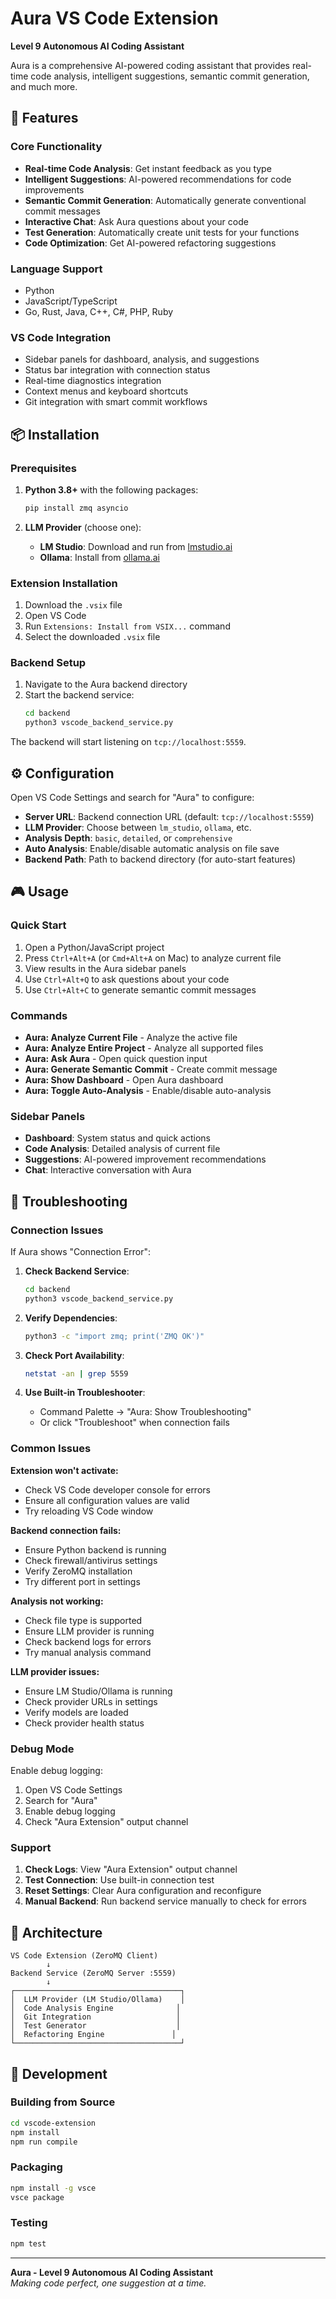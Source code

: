 # Aura VS Code Extension

**Level 9 Autonomous AI Coding Assistant**

Aura is a comprehensive AI-powered coding assistant that provides real-time code analysis, intelligent suggestions, semantic commit generation, and much more.

## 🚀 Features

### Core Functionality
- **Real-time Code Analysis**: Get instant feedback as you type
- **Intelligent Suggestions**: AI-powered recommendations for code improvements
- **Semantic Commit Generation**: Automatically generate conventional commit messages
- **Interactive Chat**: Ask Aura questions about your code
- **Test Generation**: Automatically create unit tests for your functions
- **Code Optimization**: Get AI-powered refactoring suggestions

### Language Support
- Python
- JavaScript/TypeScript
- Go, Rust, Java, C++, C#, PHP, Ruby

### VS Code Integration
- Sidebar panels for dashboard, analysis, and suggestions
- Status bar integration with connection status
- Real-time diagnostics integration
- Context menus and keyboard shortcuts
- Git integration with smart commit workflows

## 📦 Installation

### Prerequisites
1. **Python 3.8+** with the following packages:
   ```bash
   pip install zmq asyncio
   ```

2. **LLM Provider** (choose one):
   - **LM Studio**: Download and run from [lmstudio.ai](https://lmstudio.ai)
   - **Ollama**: Install from [ollama.ai](https://ollama.ai)

### Extension Installation
1. Download the `.vsix` file
2. Open VS Code
3. Run `Extensions: Install from VSIX...` command
4. Select the downloaded `.vsix` file

### Backend Setup
1. Navigate to the Aura backend directory
2. Start the backend service:
   ```bash
   cd backend
   python3 vscode_backend_service.py
   ```

The backend will start listening on `tcp://localhost:5559`.

## ⚙️ Configuration

Open VS Code Settings and search for "Aura" to configure:

- **Server URL**: Backend connection URL (default: `tcp://localhost:5559`)
- **LLM Provider**: Choose between `lm_studio`, `ollama`, etc.
- **Analysis Depth**: `basic`, `detailed`, or `comprehensive`
- **Auto Analysis**: Enable/disable automatic analysis on file save
- **Backend Path**: Path to backend directory (for auto-start features)

## 🎮 Usage

### Quick Start
1. Open a Python/JavaScript project
2. Press `Ctrl+Alt+A` (or `Cmd+Alt+A` on Mac) to analyze current file
3. View results in the Aura sidebar panels
4. Use `Ctrl+Alt+Q` to ask questions about your code
5. Use `Ctrl+Alt+C` to generate semantic commit messages

### Commands
- **Aura: Analyze Current File** - Analyze the active file
- **Aura: Analyze Entire Project** - Analyze all supported files
- **Aura: Ask Aura** - Open quick question input
- **Aura: Generate Semantic Commit** - Create commit message
- **Aura: Show Dashboard** - Open Aura dashboard
- **Aura: Toggle Auto-Analysis** - Enable/disable auto-analysis

### Sidebar Panels
- **Dashboard**: System status and quick actions
- **Code Analysis**: Detailed analysis of current file
- **Suggestions**: AI-powered improvement recommendations
- **Chat**: Interactive conversation with Aura

## 🔧 Troubleshooting

### Connection Issues

If Aura shows "Connection Error":

1. **Check Backend Service**:
   ```bash
   cd backend
   python3 vscode_backend_service.py
   ```

2. **Verify Dependencies**:
   ```bash
   python3 -c "import zmq; print('ZMQ OK')"
   ```

3. **Check Port Availability**:
   ```bash
   netstat -an | grep 5559
   ```

4. **Use Built-in Troubleshooter**:
   - Command Palette → "Aura: Show Troubleshooting"
   - Or click "Troubleshoot" when connection fails

### Common Issues

**Extension won't activate:**
- Check VS Code developer console for errors
- Ensure all configuration values are valid
- Try reloading VS Code window

**Backend connection fails:**
- Ensure Python backend is running
- Check firewall/antivirus settings
- Verify ZeroMQ installation
- Try different port in settings

**Analysis not working:**
- Check file type is supported
- Ensure LLM provider is running
- Check backend logs for errors
- Try manual analysis command

**LLM provider issues:**
- Ensure LM Studio/Ollama is running
- Check provider URLs in settings
- Verify models are loaded
- Check provider health status

### Debug Mode

Enable debug logging:
1. Open VS Code Settings
2. Search for "Aura"
3. Enable debug logging
4. Check "Aura Extension" output channel

### Support

1. **Check Logs**: View "Aura Extension" output channel
2. **Test Connection**: Use built-in connection test
3. **Reset Settings**: Clear Aura configuration and reconfigure
4. **Manual Backend**: Run backend service manually to check for errors

## 🔗 Architecture

```
VS Code Extension (ZeroMQ Client)
        ↓
Backend Service (ZeroMQ Server :5559)
        ↓
┌─────────────────────────────────────┐
│  LLM Provider (LM Studio/Ollama)    │
│  Code Analysis Engine              │
│  Git Integration                   │
│  Test Generator                    │
│  Refactoring Engine               │
└─────────────────────────────────────┘
```

## 📝 Development

### Building from Source
```bash
cd vscode-extension
npm install
npm run compile
```

### Packaging
```bash
npm install -g vsce
vsce package
```

### Testing
```bash
npm test
```

---

**Aura - Level 9 Autonomous AI Coding Assistant**  
*Making code perfect, one suggestion at a time.*